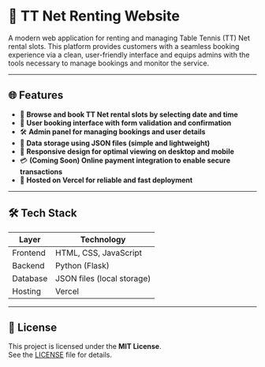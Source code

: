 # 🧭 **TT Net Renting Website**

A modern web application for renting and managing Table Tennis (TT) Net rental slots. This platform provides customers with a seamless booking experience via a clean, user-friendly interface and equips admins with the tools necessary to manage bookings and monitor the service.

---

## 🌐 **Features**

- 📄 **Browse and book TT Net rental slots by selecting date and time**  
- 👤 **User booking interface with form validation and confirmation**  
- 🛠️ **Admin panel for managing bookings and user details**  
- 💾 **Data storage using JSON files (simple and lightweight)**  
- 📱 **Responsive design for optimal viewing on desktop and mobile**  
- 💳 **(Coming Soon) Online payment integration to enable secure transactions**  
- 🚀 **Hosted on Vercel for reliable and fast deployment**

---

## 🛠️ **Tech Stack**

| **Layer**      | **Technology**              |
|----------------|-----------------------------|
| Frontend       | HTML, CSS, JavaScript       |
| Backend        | Python (Flask)              |
| Database       | JSON files (local storage)  |
| Hosting        | Vercel                     |

---

## 📄 **License**

This project is licensed under the **MIT License**.  
See the [LICENSE](LICENSE) file for details.
